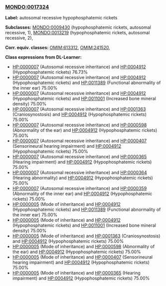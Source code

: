 
### [MONDO:0017324](http://purl.obolibrary.org/obo/MONDO_0017324)
**Label:** autosomal recessive hypophosphatemic rickets

**Subclasses:** [MONDO:0009430](http://purl.obolibrary.org/obo/MONDO_0009430) (hypophosphatemic rickets, autosomal recessive, 1), [MONDO:0013219](http://purl.obolibrary.org/obo/MONDO_0013219) (hypophosphatemic rickets, autosomal recessive, 2), 

**Corr. equiv. classes:** [OMIM:613312](http://purl.obolibrary.org/obo/OMIM_613312), [OMIM:241520](http://purl.obolibrary.org/obo/OMIM_241520), 

**Class expressions from DL-Learner:**

- [HP:0000007](http://purl.obolibrary.org/obo/HP_0000007) (Autosomal recessive inheritance) and [HP:0004912](http://purl.obolibrary.org/obo/HP_0004912) (Hypophosphatemic rickets) 76.73%
- [HP:0000007](http://purl.obolibrary.org/obo/HP_0000007) (Autosomal recessive inheritance) and [HP:0004912](http://purl.obolibrary.org/obo/HP_0004912) (Hypophosphatemic rickets) and [HP:0011389](http://purl.obolibrary.org/obo/HP_0011389) (Functional abnormality of the inner ear) 75.00%
- [HP:0000007](http://purl.obolibrary.org/obo/HP_0000007) (Autosomal recessive inheritance) and [HP:0004912](http://purl.obolibrary.org/obo/HP_0004912) (Hypophosphatemic rickets) and [HP:0011001](http://purl.obolibrary.org/obo/HP_0011001) (Increased bone mineral density) 75.00%
- [HP:0000007](http://purl.obolibrary.org/obo/HP_0000007) (Autosomal recessive inheritance) and [HP:0001363](http://purl.obolibrary.org/obo/HP_0001363) (Craniosynostosis) and [HP:0004912](http://purl.obolibrary.org/obo/HP_0004912) (Hypophosphatemic rickets) 75.00%
- [HP:0000007](http://purl.obolibrary.org/obo/HP_0000007) (Autosomal recessive inheritance) and [HP:0000598](http://purl.obolibrary.org/obo/HP_0000598) (Abnormality of the ear) and [HP:0004912](http://purl.obolibrary.org/obo/HP_0004912) (Hypophosphatemic rickets) 75.00%
- [HP:0000007](http://purl.obolibrary.org/obo/HP_0000007) (Autosomal recessive inheritance) and [HP:0000407](http://purl.obolibrary.org/obo/HP_0000407) (Sensorineural hearing impairment) and [HP:0004912](http://purl.obolibrary.org/obo/HP_0004912) (Hypophosphatemic rickets) 75.00%
- [HP:0000007](http://purl.obolibrary.org/obo/HP_0000007) (Autosomal recessive inheritance) and [HP:0000365](http://purl.obolibrary.org/obo/HP_0000365) (Hearing impairment) and [HP:0004912](http://purl.obolibrary.org/obo/HP_0004912) (Hypophosphatemic rickets) 75.00%
- [HP:0000007](http://purl.obolibrary.org/obo/HP_0000007) (Autosomal recessive inheritance) and [HP:0000364](http://purl.obolibrary.org/obo/HP_0000364) (Hearing abnormality) and [HP:0004912](http://purl.obolibrary.org/obo/HP_0004912) (Hypophosphatemic rickets) 75.00%
- [HP:0000007](http://purl.obolibrary.org/obo/HP_0000007) (Autosomal recessive inheritance) and [HP:0000359](http://purl.obolibrary.org/obo/HP_0000359) (Abnormality of the inner ear) and [HP:0004912](http://purl.obolibrary.org/obo/HP_0004912) (Hypophosphatemic rickets) 75.00%
- [HP:0000005](http://purl.obolibrary.org/obo/HP_0000005) (Mode of inheritance) and [HP:0004912](http://purl.obolibrary.org/obo/HP_0004912) (Hypophosphatemic rickets) and [HP:0011389](http://purl.obolibrary.org/obo/HP_0011389) (Functional abnormality of the inner ear) 75.00%
- [HP:0000005](http://purl.obolibrary.org/obo/HP_0000005) (Mode of inheritance) and [HP:0004912](http://purl.obolibrary.org/obo/HP_0004912) (Hypophosphatemic rickets) and [HP:0011001](http://purl.obolibrary.org/obo/HP_0011001) (Increased bone mineral density) 75.00%
- [HP:0000005](http://purl.obolibrary.org/obo/HP_0000005) (Mode of inheritance) and [HP:0001363](http://purl.obolibrary.org/obo/HP_0001363) (Craniosynostosis) and [HP:0004912](http://purl.obolibrary.org/obo/HP_0004912) (Hypophosphatemic rickets) 75.00%
- [HP:0000005](http://purl.obolibrary.org/obo/HP_0000005) (Mode of inheritance) and [HP:0000598](http://purl.obolibrary.org/obo/HP_0000598) (Abnormality of the ear) and [HP:0004912](http://purl.obolibrary.org/obo/HP_0004912) (Hypophosphatemic rickets) 75.00%
- [HP:0000005](http://purl.obolibrary.org/obo/HP_0000005) (Mode of inheritance) and [HP:0000407](http://purl.obolibrary.org/obo/HP_0000407) (Sensorineural hearing impairment) and [HP:0004912](http://purl.obolibrary.org/obo/HP_0004912) (Hypophosphatemic rickets) 75.00%
- [HP:0000005](http://purl.obolibrary.org/obo/HP_0000005) (Mode of inheritance) and [HP:0000365](http://purl.obolibrary.org/obo/HP_0000365) (Hearing impairment) and [HP:0004912](http://purl.obolibrary.org/obo/HP_0004912) (Hypophosphatemic rickets) 75.00%


